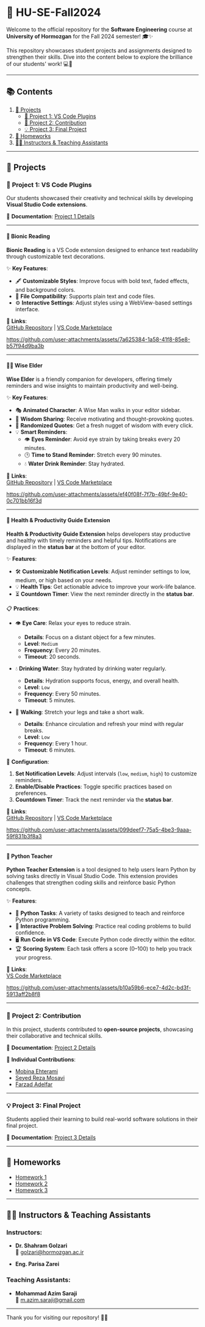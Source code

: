 # 🌟 **HU-SE-Fall2024**

Welcome to the official repository for the **Software Engineering** course at **University of Hormozgan** for the Fall 2024 semester! 🎓✨

This repository showcases student projects and assignments designed to strengthen their skills. Dive into the content below to explore the brilliance of our students' work! 💻🚀

---

## 📚 **Contents**

1. [🚀 Projects](#🚀-projects)
   - [🎨 Project 1: VS Code Plugins](#🎨-project-1-vs-code-plugins)
   - [🤝 Project 2: Contribution](#🤝-project-2-contribution)
   - [💡 Project 3: Final Project](#💡-project-3-final-project)
2. [📂 Homeworks](#📂-homeworks)
3. [👨‍🏫 Instructors & Teaching Assistants](#👨‍🏫-instructors--teaching-assistants)

---

## 🚀 **Projects**

### 🎨 **Project 1: VS Code Plugins**

Our students showcased their creativity and technical skills by developing **Visual Studio Code extensions**.

📜 **Documentation**: [Project 1 Details](Projects/P1.pdf)

---

#### 📖 **Bionic Reading**

**Bionic Reading** is a VS Code extension designed to enhance text readability through customizable text decorations.

✨ **Key Features**:  
- 🖋 **Customizable Styles**: Improve focus with bold text, faded effects, and background colors.  
- 📂 **File Compatibility**: Supports plain text and code files.  
- ⚙️ **Interactive Settings**: Adjust styles using a WebView-based settings interface.

📎 **Links**:  
[GitHub Repository](https://github.com/alumen2101/bionic-reading-vsc-extension) | [VS Code Marketplace](https://marketplace.visualstudio.com/items?itemName=SWE-G3.bionic)

https://github.com/user-attachments/assets/7a625384-1a58-41f8-85e8-b57f94d9ba3b

---

#### 🧙‍♂️ **Wise Elder**

**Wise Elder** is a friendly companion for developers, offering timely reminders and wise insights to maintain productivity and well-being.

✨ **Key Features**:  
- 🎭 **Animated Character**: A Wise Man walks in your editor sidebar.  
- 💬 **Wisdom Sharing**: Receive motivating and thought-provoking quotes.  
- 🔄 **Randomized Quotes**: Get a fresh nugget of wisdom with every click.  
- 💡 **Smart Reminders**:  
  - 👁️ **Eyes Reminder**: Avoid eye strain by taking breaks every 20 minutes.  
  - 🕒 **Time to Stand Reminder**: Stretch every 90 minutes.  
  - 💧 **Water Drink Reminder**: Stay hydrated.

📎 **Links**:  
[GitHub Repository](https://github.com/AmirShakibafar/Wise-Man-Extension) | [VS Code Marketplace](https://marketplace.visualstudio.com/items?itemName=Morids.morids)

https://github.com/user-attachments/assets/ef40f08f-7f7b-49bf-9e40-0c701bb16f3d

---
#### 🌟 **Health & Productivity Guide Extension**

**Health & Productivity Guide Extension** helps developers stay productive and healthy with timely reminders and helpful tips. Notifications are displayed in the **status bar** at the bottom of your editor.

✨ **Features**:
- 🛠️ **Customizable Notification Levels**: Adjust reminder settings to low, medium, or high based on your needs.
- 💡 **Health Tips**: Get actionable advice to improve your work-life balance.
- ⏳ **Countdown Timer**: View the next reminder directly in the **status bar**.

📋 **Practices**:
- 👁️ **Eye Care**: Relax your eyes to reduce strain.  
  - **Details**: Focus on a distant object for a few minutes.  
  - **Level**: `Medium`  
  - **Frequency**: Every 20 minutes.  
  - **Timeout**: 20 seconds.

- 💧 **Drinking Water**: Stay hydrated by drinking water regularly.  
  - **Details**: Hydration supports focus, energy, and overall health.  
  - **Level**: `Low`  
  - **Frequency**: Every 50 minutes.  
  - **Timeout**: 5 minutes.

- 🚶 **Walking**: Stretch your legs and take a short walk.  
  - **Details**: Enhance circulation and refresh your mind with regular breaks.  
  - **Level**: `Low`  
  - **Frequency**: Every 1 hour.  
  - **Timeout**: 6 minutes.

🔧 **Configuration**:
1. **Set Notification Levels**: Adjust intervals (`low`, `medium`, `high`) to customize reminders.  
2. **Enable/Disable Practices**: Toggle specific practices based on preferences.  
3. **Countdown Timer**: Track the next reminder via the **status bar**.

📎 **Links**:  
[GitHub Repository](https://github.com/srbmm/vscode_health_check) | [VS Code Marketplace](https://marketplace.visualstudio.com/items?itemName=MohammadSohrabi.healthCheck)

https://github.com/user-attachments/assets/099deef7-75a5-4be3-9aaa-59f831b3f8a3

---

#### 🐍 **Python Teacher**

**Python Teacher Extension** is a tool designed to help users learn Python by solving tasks directly in Visual Studio Code. This extension provides challenges that strengthen coding skills and reinforce basic Python concepts.  

✨ **Features**:
- 📝 **Python Tasks**: A variety of tasks designed to teach and reinforce Python programming.  
- 🤔 **Interactive Problem Solving**: Practice real coding problems to build confidence.  
- 🖥️ **Run Code in VS Code**: Execute Python code directly within the editor.  
- 🏆 **Scoring System**: Each task offers a score (0–100) to help you track your progress.

📎 **Links**:  
[VS Code Marketplace](https://marketplace.visualstudio.com/items?itemName=PythonTeacher.pythonteacher)

https://github.com/user-attachments/assets/b10a59b6-ece7-4d2c-bd3f-5913aff2b8f8

---


### 🤝 **Project 2: Contribution**

In this project, students contributed to **open-source projects**, showcasing their collaborative and technical skills.

📜 **Documentation**: [Project 2 Details](Projects/P2.pdf)

📝 **Individual Contributions**:  
- [Mobina Ehterami](Project_2_Summary/Mobina_Ehterami.pdf)  
- [Seyed Reza Mosavi](Project_2_Summary/Seyed_Reza_Mosavi.pdf)  
- [Farzad Adelfar](Project_2_Summary/Farzad_Adelfar.pdf)

---

### 💡 **Project 3: Final Project**

Students applied their learning to build real-world software solutions in their final project.

📜 **Documentation**: [Project 3 Details](Projects/P3.pdf)

---

## 📂 **Homeworks**

- [Homework 1](Homeworks/HW1.pdf)  
- [Homework 2](Homeworks/HW2.pdf)  
- [Homework 3](Homeworks/HW3.pdf)  

---

## 👨‍🏫 **Instructors & Teaching Assistants**

### Instructors:
- **Dr. Shahram Golzari**  
  📧 golzari@hormozgan.ac.ir  

- **Eng. Parisa Zarei**

### Teaching Assistants:
- **Mohammad Azim Saraji**  
  📧 m.azim.saraji@gmail.com  

---

Thank you for visiting our repository! 🚀✨
